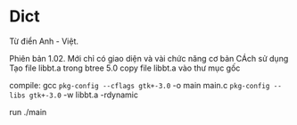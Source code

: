 # Dict
Từ điển Anh - Việt. 

Phiên bản 1.02. Mới chỉ có giao diện và vài chức năng cơ bản
CÁch sử dụng
Tạo file libbt.a trong btree 5.0
copy file libbt.a vào thư mục gốc

compile:
gcc `pkg-config --cflags gtk+-3.0` -o main main.c `pkg-config --libs gtk+-3.0` -w libbt.a -rdynamic


run
./main
